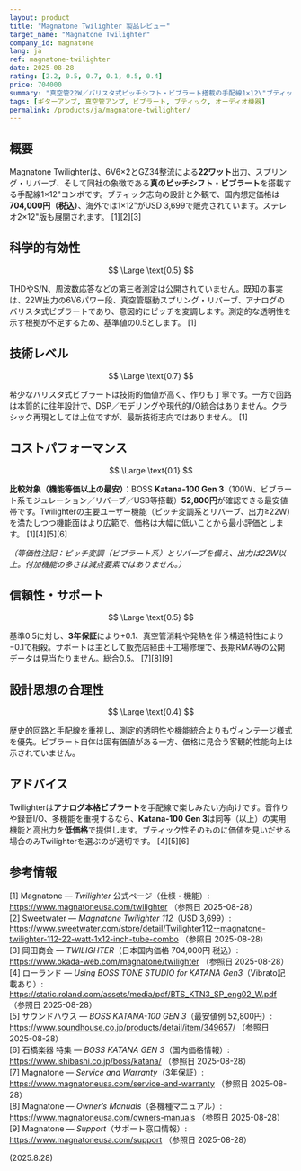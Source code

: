 ```yaml
---
layout: product
title: "Magnatone Twilighter 製品レビュー"
target_name: "Magnatone Twilighter"
company_id: magnatone
lang: ja
ref: magnatone-twilighter
date: 2025-08-28
rating: [2.2, 0.5, 0.7, 0.1, 0.5, 0.4]
price: 704000
summary: "真空管22W／バリスタ式ピッチシフト・ビブラート搭載の手配線1×12\"ブティック・コンボ。測定的優位は見えず、同等機能の量産機より著しく高価です。"
tags: [ギターアンプ, 真空管アンプ, ビブラート, ブティック, オーディオ機器]
permalink: /products/ja/magnatone-twilighter/
---
```


## 概要

Magnatone Twilighterは、6V6×2とGZ34整流による**22ワット**出力、スプリング・リバーブ、そして同社の象徴である**真のピッチシフト・ビブラート**を搭載する手配線1×12"コンボです。ブティック志向の設計と外観で、国内想定価格は**704,000円（税込）**、海外では1×12"がUSD 3,699で販売されています。ステレオ2×12"版も展開されます。 [1][2][3]

## 科学的有効性

$$ \Large \text{0.5} $$

THDやS/N、周波数応答などの第三者測定は公開されていません。既知の事実は、22W出力の6V6パワー段、真空管駆動スプリング・リバーブ、アナログのバリスタ式ビブラートであり、意図的にピッチを変調します。測定的な透明性を示す根拠が不足するため、基準値の0.5とします。 [1]

## 技術レベル

$$ \Large \text{0.7} $$

希少なバリスタ式ビブラートは技術的価値が高く、作りも丁寧です。一方で回路は本質的に往年設計で、DSP／モデリングや現代的I/O統合はありません。クラシック再現としては上位ですが、最新技術志向ではありません。 [1]

## コストパフォーマンス

$$ \Large \text{0.1} $$

**比較対象（機能等価以上の最安）**：BOSS **Katana-100 Gen 3**（100W、ビブラート系モジュレーション／リバーブ／USB等搭載）**52,800円**が確認できる最安値帯です。Twilighterの主要ユーザー機能（ピッチ変調系とリバーブ、出力≥22W）を満たしつつ機能面はより広範で、価格は大幅に低いことから最小評価とします。 [1][4][5][6]

*（等価性注記：ピッチ変調（ビブラート系）とリバーブを備え、出力は22W以上。付加機能の多さは減点要素ではありません。）*

## 信頼性・サポート

$$ \Large \text{0.5} $$

基準0.5に対し、**3年保証**により+0.1、真空管消耗や発熱を伴う構造特性により−0.1で相殺。サポートは主として販売店経由＋工場修理で、長期RMA等の公開データは見当たりません。総合0.5。 [7][8][9]

## 設計思想の合理性

$$ \Large \text{0.4} $$

歴史的回路と手配線を重視し、測定的透明性や機能統合よりもヴィンテージ様式を優先。ビブラート自体は固有価値がある一方、価格に見合う客観的性能向上は示されていません。

## アドバイス

Twilighterは**アナログ本格ビブラート**を手配線で楽しみたい方向けです。音作りや録音I/O、多機能を重視するなら、**Katana-100 Gen 3**は同等（以上）の実用機能と高出力を**低価格**で提供します。ブティック性そのものに価値を見いだせる場合のみTwilighterを選ぶのが適切です。 [4][5][6]

## 参考情報

[1] Magnatone — *Twilighter* 公式ページ（仕様・機能）: https://www.magnatoneusa.com/twilighter （参照日 2025-08-28）  
[2] Sweetwater — *Magnatone Twilighter 112*（USD 3,699）: https://www.sweetwater.com/store/detail/Twilighter112--magnatone-twilighter-112-22-watt-1x12-inch-tube-combo （参照日 2025-08-28）  
[3] 岡田商会 — *TWILIGHTER*（日本国内価格 704,000円 税込）: https://www.okada-web.com/magnatone/twilighter （参照日 2025-08-28）  
[4] ローランド — *Using BOSS TONE STUDIO for KATANA Gen3*（Vibrato記載あり）: https://static.roland.com/assets/media/pdf/BTS_KTN3_SP_eng02_W.pdf （参照日 2025-08-28）  
[5] サウンドハウス — *BOSS KATANA-100 GEN 3*（最安値例 52,800円）: https://www.soundhouse.co.jp/products/detail/item/349657/ （参照日 2025-08-28）  
[6] 石橋楽器 特集 — *BOSS KATANA GEN 3*（国内価格情報）: https://www.ishibashi.co.jp/boss/katana/ （参照日 2025-08-28）  
[7] Magnatone — *Service and Warranty*（3年保証）: https://www.magnatoneusa.com/service-and-warranty （参照日 2025-08-28）  
[8] Magnatone — *Owner’s Manuals*（各機種マニュアル）: https://www.magnatoneusa.com/owners-manuals （参照日 2025-08-28）  
[9] Magnatone — *Support*（サポート窓口情報）: https://www.magnatoneusa.com/support （参照日 2025-08-28）

(2025.8.28)

